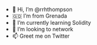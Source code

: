 - 👋 Hi, I’m @rrhthompson
- 🇬🇩 I’m from Grenada
- 🌱 I’m currently learning Solidity 
- 💞️ I’m looking to network
- 📫 Greet me on Twitter

<!---
rrhthompson/rrhthompson is a ✨ special ✨ repository because its `README.md` (this file) appears on your GitHub profile.
You can click the Preview link to take a look at your changes.
--->

